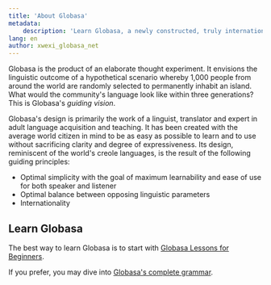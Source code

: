 ```yaml
---
title: 'About Globasa'
metadata:
    description: 'Learn Globasa, a newly constructed, truly international auxiliary language.'
lang: en
author: xwexi_globasa_net
---
```


Globasa is the product of an elaborate thought experiment. It envisions the linguistic outcome of a hypothetical scenario whereby 1,000 people from around the world are randomly selected to permanently inhabit an island. What would the community's language look like within three generations? This is Globasa's _guiding vision_.

Globasa's design is primarily the work of a linguist, translator and expert in adult language acquisition and teaching. It has been created with the average world citizen in mind to be as easy as possible to learn and to use without sacrificing clarity and degree of expressiveness. Its design, reminiscent of the world's creole languages, is the result of the following guiding principles:

* Optimal simplicity with the goal of maximum learnability and ease of use for both speaker and listener
* Optimal balance between opposing linguistic parameters
* Internationality 

## Learn Globasa

The best way to learn Globasa is to start with [Globasa Lessons for Beginners](./02.darsu.default.eng.md).

If you prefer, you may dive into [Globasa's complete grammar](https://salif.github.io/gramati-fe-globasa/eng/).
